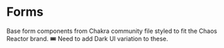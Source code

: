 # Forms
Base form components from Chakra community file styled to fit the Chaos Reactor brand. 
🎟 Need to add Dark UI variation to these. 